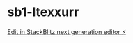 # sb1-ltexxurr

[Edit in StackBlitz next generation editor ⚡️](https://stackblitz.com/~/github.com/OussamaEzzaoui/sb1-ltexxurr)